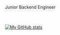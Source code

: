 Junior Backend Engineer

</br></br>
[![My GitHub stats](https://github-readme-stats.vercel.app/api?username=Cthj1234)](https://github.com/Cthj1234/github-readme-stats)

